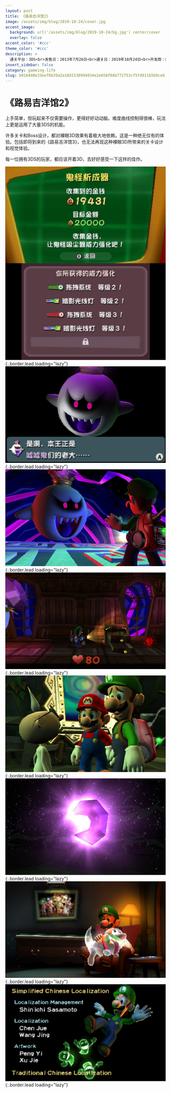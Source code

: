 ```yaml
---
layout: post
title: 《路易吉洋馆2》
image: /assets/img/blog/2019-10-24/cover.jpg
accent_image: 
  background: url('/assets/img/blog/2019-10-24/bg.jpg') center/cover
  overlay: false
accent_color: '#ccc'
theme_color: '#ccc'
description: >
  通关平台：3DS<br>发售日：2013年7月26日<br>通关日：2019年10月24日<br>开发商：Next Level Games, Nintendo<br>发行商：Nintendo
invert_sidebar: false
category: gameing-life
slug: b016440e33eef6b39a2a10d1530994934e2e658f68b772753cf5fd911b5b9ce6
---
```


# 《路易吉洋馆2》

上手简单，但玩起来不仅需要操作，更得好好动动脑。难度曲线控制得很棒，玩法上更是运用了大量3DS的机能。

许多关卡和Boss设计，都对裸眼3D效果有着极大地依赖。这是一种绝无仅有的体验。包括即将到来的《路易吉洋馆3》，也无法再现这种裸眼3D所带来的关卡设计和视觉体验。

每一位拥有3DS的玩家，都应该开着3D，去好好感受一下这样的佳作。

![](/assets/img/blog/2019-10-24/1.jpg){:.border.lead loading="lazy"}
![](/assets/img/blog/2019-10-24/2.jpg){:.border.lead loading="lazy"}
![](/assets/img/blog/2019-10-24/3.jpg){:.border.lead loading="lazy"}
![](/assets/img/blog/2019-10-24/4.jpg){:.border.lead loading="lazy"}
![](/assets/img/blog/2019-10-24/5.jpg){:.border.lead loading="lazy"}
![](/assets/img/blog/2019-10-24/6.jpg){:.border.lead loading="lazy"}
![](/assets/img/blog/2019-10-24/7.jpg){:.border.lead loading="lazy"}
![](/assets/img/blog/2019-10-24/8.jpg){:.border.lead loading="lazy"}

